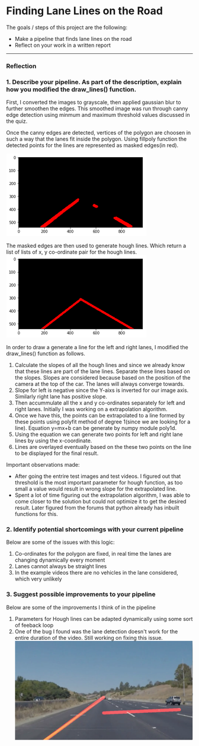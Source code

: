 # **Finding Lane Lines on the Road** 

The goals / steps of this project are the following:
* Make a pipeline that finds lane lines on the road
* Reflect on your work in a written report


[//]: # (Image References)

[image1]: ./examples/grayscale.jpg "Grayscale"
[image2]: ./examples/region_interest.png "Region of interest for lane finding"
[image3]: ./examples/hough_transform.jpg "Hough Transform"
[image4]: ./examples/error_detection.png "Error in lane detection"

---

### Reflection

### 1. Describe your pipeline. As part of the description, explain how you modified the draw_lines() function.

First, I converted the images to grayscale, then applied gaussian blur to further smoothen the edges. This smoothed image was run through canny edge detection using minmum and maximum threshold values discussed in the quiz.

Once the canny edges are detected, vertices of the polygon are choosen in such a way that the lanes fit inside the polygon. Using fillpoly function the detected points for the lines are represented as masked edges(in red).

![alt text][image2]

The masked edges are then used to generate hough lines. Which return a list of lists of x, y co-ordinate pair for the hough lines.
![alt text][image3]

In order to draw a generate a line for the left and right lanes, I modified the draw_lines() function as follows.
1) Calculate the slopes of all the hough lines and since we already know that these lines are part of the lane lines. Separate these lines based on the slopes. Slopes are considered because based on the position of the camera at the top of the car. The lanes will always converge towards.
2) Slope for left is negative since the Y-aixs is inverted for our image axis. Similarly right lane has positive slope.
3) Then accummulate all the x and y co-ordinates separately for left and right lanes. Initially I was working on a extrapolation algorithm.
4) Once we have this, the points can be extrapolated to a line formed by these points using polyfit method of degree 1(since we are looking for a line). Equation y=mx+b can be generate by numpy module poly1d.
5) Using the equation we can generate two points for left and right lane lines by using the x-coordinate.
6) Lines are overlayed eventually based on the these two points on the line to be displayed for the final result.


Important observations made:
- After going the entrire test images and test videos. I figured out that threshold is the most important parameter for hough function, as too small a value would result in wrong slope for the extrapolated line.
- Spent a lot of time figuring out the extrapolation algorithm, I was able to come closer to the solution but could not optimize it to get the desired result. Later figured from the forums that python already has inbuilt functions for this. 

### 2. Identify potential shortcomings with your current pipeline


Below are some of the issues with this logic:
1) Co-ordinates for the polygon are fixed, in real time the lanes are changing dynamically every moment
2) Lanes cannot always be straight lines
3) In the example videos there are no vehicles in the lane considered, which very unlikely


### 3. Suggest possible improvements to your pipeline

Below are some of the improvements I think of in the pipeline
1) Parameters for Hough lines can be adapted dynamically using some sort of feeback loop 
2) One of the bug I found was the lane detection doesn't work for the entire duration of the video. Still working on fixing this issue.
![alt text][image4]
